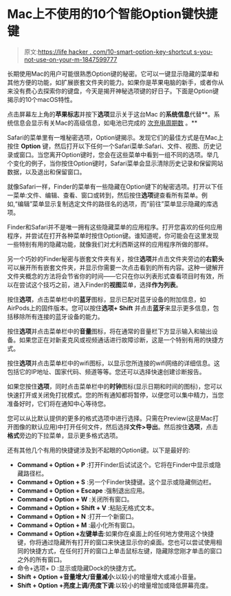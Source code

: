 # Mac上不使用的10个智能Option键快捷键

> 原文:[https://life hacker . com/10-smart-option-key-shortcut s-you-not-use-on-your-m-1847599777](https://lifehacker.com/10-smart-option-key-shortcuts-youre-not-using-on-your-m-1847599777)

长期使用Mac的用户可能很熟悉Option键的秘密。它可以一键显示隐藏的菜单和其他方便的功能，如扩展嵌套文件夹的能力。如果你是苹果电脑的新手，或者你从来没有费心去探索你的键盘，今天是揭开神秘选项键的好日子。下面是Option键揭示的10个macOS特性。

点击屏幕左上角的**苹果标志**并按下**选项**显示关于这台Mac 的**系统信息**代替**。系统信息会显示有关Mac的高级信息，如电池已完成的 [次充电周期数](https://lifehacker.com/how-to-check-the-battery-health-on-all-your-apple-devic-1844148967) 。** 

Safari的菜单里有一堆秘密选项，Option键揭示。发现它们的最佳方式是在Mac上按住 **Option** 键，然后打开以下任何一个Safari菜单:Safari、文件、视图、历史记录或窗口。当您离开Option键时，您会在这些菜单中看到一组不同的选项。举几个变化的例子，当你按住Option键时，Safari菜单会显示清除历史记录和保留网站数据，以及退出和保留窗口。

就像Safari一样，Finder的菜单有一些隐藏在Option键下的秘密选项。打开以下任一菜单:文件、编辑、查看、窗口或转到，然后按住**选项**键查看所有菜单。例如,“编辑”菜单显示复制选定文件的路径名的选项，而“前往”菜单显示隐藏的库选项。

Finder和Safari并不是唯一拥有这些隐藏菜单的应用程序。打开您喜欢的任何应用程序，并尝试在打开各种菜单时按住Option键。谁知道呢，你可能会在这里发现一些特别有用的隐藏功能，就像我们对尤利西斯这样的应用程序所做的那样。

另一个巧妙的Finder秘密与嵌套文件夹有关，按住**选项**并点击文件夹旁边的**右箭头**可以展开所有嵌套文件夹，并显示你需要一次点击看到的所有内容。这种一键解开文件夹概念的方法将会节省你的时间——它只在你以列表形式查看项目时有效，所以在尝试这个技巧之前，进入Finder的**视图**菜单，选择**作为列表**。

按住**选项**，点击菜单栏中的**蓝牙**图标，显示已配对蓝牙设备的附加信息，如AirPods上的固件版本。您可以按住**选项+ Shift** 并点击**蓝牙**来显示更多信息，包括移除所有连接的蓝牙设备的能力。

按住**选项**并点击菜单栏中的**音量**图标，将在通常的音量栏下方显示输入和输出设备。如果您正在对新麦克风或视频通话进行故障诊断，这是一个特别有用的快捷方式。

按住**选项**并点击菜单栏中的wifi图标，以显示您所连接的wifi网络的详细信息。这包括它的IP地址、国家代码、频道等等。您还可以选择快速创建诊断报告。

如果您按住**选项**，同时点击菜单栏中的**时钟**图标(显示日期和时间的图标)，您可以快速打开或关闭免打扰模式。您的所有通知都将暂停，以便您可以集中精力，当您准备好时，它们将在通知中心等待您。

您可以从比默认提供的更多的格式选项中进行选择。只需在Preview(这是Mac打开图像的默认应用)中打开任何文件，然后选择**文件>导出**。然后按住**选项**，点击**格式**旁边的下拉菜单，显示更多格式选项。

还有其他几个有用的快捷键涉及到不起眼的Option键。以下是最好的:

*   **Command + Option + P** :打开Finder后试试这个。它将在Finder中显示或隐藏路径栏。
*   **Command + Option + S** :另一个Finder快捷键。这个显示或隐藏侧边栏。
*   **Command + Option + Escape** :强制退出应用。
*   **Command + Option + W** :关闭所有窗口。
*   **Command + Option + Shift + V** :粘贴无格式文本。
*   **Command + Option + N** :打开一个新窗口。
*   **Command + Option + M** :最小化所有窗口。
*   **Command + Option +左键单击**:如果你在桌面上的任何地方使用这个快捷键，你将通过隐藏所有打开的窗口来快速显示你的桌面。您也可以尝试使用相同的快捷方式，在任何打开的窗口上单击鼠标左键，隐藏除您刚才单击的窗口之外的所有窗口。
*   命令+选项+ D :显示或隐藏Dock的快捷方式。
*   **Shift + Option +音量增大/音量减小**:以较小的增量增大或减小音量。
*   **Shift + Option +亮度上调/亮度下调**:以较小的增量增加或降低屏幕亮度。